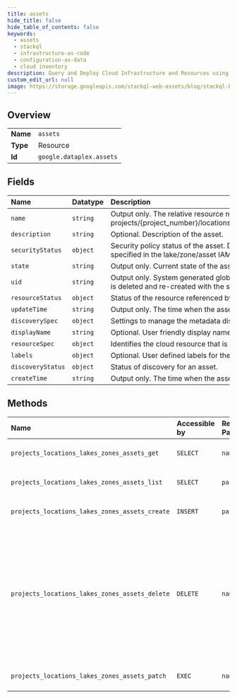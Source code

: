 ```yaml
---
title: assets
hide_title: false
hide_table_of_contents: false
keywords:
  - assets
  - stackql
  - infrastructure-as-code
  - configuration-as-data
  - cloud inventory
description: Query and Deploy Cloud Infrastructure and Resources using SQL
custom_edit_url: null
image: https://storage.googleapis.com/stackql-web-assets/blog/stackql-blog-post-featured-image.png
---
```

  
    

## Overview
<table><tbody>
<tr><td><b>Name</b></td><td><code>assets</code></td></tr>
<tr><td><b>Type</b></td><td>Resource</td></tr>
<tr><td><b>Id</b></td><td><code>google.dataplex.assets</code></td></tr>
</tbody></table>

## Fields
| Name | Datatype | Description |
|:-----|:---------|:------------|
| `name` | `string` | Output only. The relative resource name of the asset, of the form: projects/{project_number}/locations/{location_id}/lakes/{lake_id}/zones/{zone_id}/assets/{asset_id}. |
| `description` | `string` | Optional. Description of the asset. |
| `securityStatus` | `object` | Security policy status of the asset. Data security policy, i.e., readers, writers & owners, should be specified in the lake/zone/asset IAM policy. |
| `state` | `string` | Output only. Current state of the asset. |
| `uid` | `string` | Output only. System generated globally unique ID for the asset. This ID will be different if the asset is deleted and re-created with the same name. |
| `resourceStatus` | `object` | Status of the resource referenced by an asset. |
| `updateTime` | `string` | Output only. The time when the asset was last updated. |
| `discoverySpec` | `object` | Settings to manage the metadata discovery and publishing for an asset. |
| `displayName` | `string` | Optional. User friendly display name. |
| `resourceSpec` | `object` | Identifies the cloud resource that is referenced by this asset. |
| `labels` | `object` | Optional. User defined labels for the asset. |
| `discoveryStatus` | `object` | Status of discovery for an asset. |
| `createTime` | `string` | Output only. The time when the asset was created. |
## Methods
| Name | Accessible by | Required Params | Description |
|:-----|:--------------|:----------------|:------------|
| `projects_locations_lakes_zones_assets_get` | `SELECT` | `name` | Retrieves an asset resource. |
| `projects_locations_lakes_zones_assets_list` | `SELECT` | `parent` | Lists asset resources in a zone. |
| `projects_locations_lakes_zones_assets_create` | `INSERT` | `parent` | Creates an asset resource. |
| `projects_locations_lakes_zones_assets_delete` | `DELETE` | `name` | Deletes an asset resource. The referenced storage resource is detached (default) or deleted based on the associated Lifecycle policy. |
| `projects_locations_lakes_zones_assets_patch` | `EXEC` | `name` | Updates an asset resource. |
